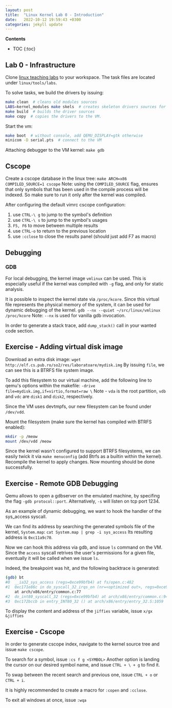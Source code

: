 ```yaml
---
layout: post
title:  "Linux Kernel Lab 0 - Introduction"
date:   2022-10-12 19:59:43 +0300
categories: jekyll update
---
```


**Contents**
* TOC
{:toc}
## Lab 0 - Infrastructure

Clone [linux teaching labs][linux-teaching-labs] to your workspace. 
The task files are located under `linux/tools/labs`. 

To solve tasks, we build the drivers by issuing:
```bash
make clean  # cleans old modules sources
LABS=kernel_modules make skels  # creates skeleton drivers sources for the kernel_modules lab. Stored under the skels/ dir. 
make build  # builds the driver sources
make copy  # copies the drivers to the VM. 
```

Start the vm:
```bash
make boot  # without console, add QEMU_DISPLAY=gtk otherwise
minicom -D serial.pts  # connect to the VM
```

Attaching debugger to the VM kernel:
`make gdb`

## Cscope

Create a cscope database in the linux tree:
`make ARCH=x86 COMPILED_SOURCE=1 cscope`
Note: using the `COMPILED_SOURCE` flag, ensures that only symbols that has been used in the compile process will be indexed. So make sure to run it only after the kernel was compiled. 

After configuring the default vimrc cscope configuration:
1. use `CTRL-\ g` to jump to the symbol's definition
2. use `CTRL-\ s` to jump to the symbol's usages
3. `F5, F6` to move between multiple results
4. use `CTRL-o` to return to the previous location
5. use `:cclose` to close the results panel (should just add F7 as macro)

## Debugging

### GDB

For local debugging, the kernel image `vmlinux` can be used. 
This is especially useful if the kernel was compiled with `-g` flag, and only for static analysis.

It is possible to inspect the kernel state via `/proc/kcore`. Since this virtual file represents the physical memory of the system, it can be used for dynamic debugging of the kernel.
`gdb --nx --quiet ~/src/linux/vmlinux /proc/kcore`
Note: `--nx` is used for vanilla gdb invocation.

In order to generate a stack trace, add `dump_stack()` call in your wanted code section. 

## Exercise - Adding virtual disk image

Download an extra disk image:
`wget http://elf.cs.pub.ro/so2/res/laboratoare/mydisk.img`
By issuing `file`, we can see this is a BTRFS file system image. 

To add this filesystem to our virtual machine, add the following line to qemu's options within the makefile:
`-drive file=mydisk.img,if=virtio,format=raw \`
Note - `vda` is the root partition, `vdb` and `vdc` are `disk1` and `disk2`, respectively. 

Since the VM uses devtmpfs, our new filesystem can be found under `/dev/vdd`. 

Mount the filesystem (make sure the kernel has compiled with BTRFS enabled):
```bash
mkdir -p /meow
mount /dev/vdd /meow
```

Since the kernel wasn't configured to support BTRFS filesystems, we can easily twick it via `make menuconfig` (add Btrfs as a builtin within the kernel). 
Recompile the kernel to apply changes.
Now mounting should be done successfully.

## Exercise - Remote GDB Debugging
Qemu allows to open a gdbserver on the emulated machine, by 
specifing the flag `-gdb protocol::port`.
Alternatively, `-s` will listen on tcp port 1234. 

As an example of dynamic debugging, we want to hook the handler of the sys_access syscall. 

We can find its address by searching the generated symbols file of the kernel, `System.map`:
`cat System.map | grep -i sys_access`
Its resulting address is `0xc11a9c70`. 

Now we can hook this address via gdb, and issue `ls` command on the VM. Since the `access` syscall retrives the user's permissions for a given file, eventually it will be called when we issue `ls`. 

Indeed, the breakpoint was hit, and the following backtrace is generated:
```bash
(gdb) bt
#0  __ia32_sys_access (regs=0xce99bfb4) at fs/open.c:482
#1  0xc171e86c in do_syscall_32_irqs_on (nr=<optimized out>, regs=0xce99bfb4)
    at arch/x86/entry/common.c:77
#2  do_int80_syscall_32 (regs=0xce99bfb4) at arch/x86/entry/common.c:94
#3  0xc172bccb in entry_INT80_32 () at arch/x86/entry/entry_32.S:1059
```

To display the content and address of the `jiffies` variable, issue `x/gx &jiffies`

## Exercise - Cscope
In order to generate cscope index, navigate to the kernel source tree and issue `make cscope`. 

To search for a symbol, issue `:cs f g <SYMBOL>`
Another option is landing the cursor on our desired symbol name, and issue `CTRL + \ + g` to find it. 

To swap between the recent search and previous one, issue `CTRL + o` or `CTRL + i`. 

It is highly recommended to create a macro for `:copen` and `:cclose`. 

To exit all windows at once, issue `:wqa`

[linux-teaching-labs]: https://github.com/linux-kernel-labs/linux

